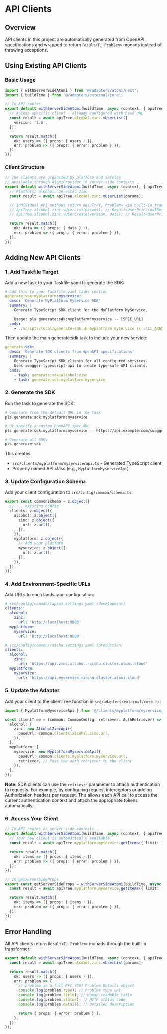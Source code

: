 # API Clients

## Overview

API clients in this project are automatically generated from OpenAPI specifications and wrapped to return `Result<T, Problem>` monads instead of throwing exceptions.

## Using Existing API Clients

### Basic Usage

```typescript
import { withServerSideAtomi } from '@/adapters/atomi/next';
import { buildTime } from '@/adapters/external/core';

// In API routes
export default withServerSideAtomi(buildTime, async (context, { apiTree }) => {
  // Access specific client - already configured with base URL
  const result = await apiTree.alcohol.zinc.vUserList({
    version: '1.0',
  });

  return result.match({
    ok: users => ({ props: { users } }),
    err: problem => ({ props: { error: problem } }),
  });
});
```

### Client Structure

```typescript
// The clients are organized by platform and service
// Available through AtomiProvider in server-side contexts
export default withServerSideAtomi(buildTime, async (context, { apiTree }) => {
  // Platform: alcohol, Service: zinc
  const result = await apiTree.alcohol.zinc.vUserList(params);

  // Individual API methods return Result<T, Problem> via built-in transformer
  // apiTree.alcohol.zinc.vUserList(params); // Result<UserPrincipalRes[], Problem>
  // apiTree.alcohol.zinc.vUserCreate(version, data); // Result<UserPrincipalRes, Problem>

  return result.match({
    ok: data => ({ props: { data } }),
    err: problem => ({ props: { error: problem } }),
  });
});
```

## Adding New API Clients

### 1. Add Taskfile Target

Add a new task to your Taskfile.yaml to generate the SDK:

```yaml
# Add this to your Taskfile.yaml tasks section
generate:sdk:myplatform:myservice:
  desc: 'Generate MyPlatform MyService SDK'
  summary: |
    Generate TypeScript SDK client for the MyPlatform MyService.

    Usage: pls generate:sdk:myplatform:myservice -- [SPEC_URL]
  cmds:
    - ./scripts/local/generate-sdk.sh myplatform myservice {{ .CLI_ARGS | default "https://api.myplatform.pichu.cluster.atomi.cloud/swagger/v1/swagger.json" }}
```

Then update the main generate:sdk task to include your new service:

```yaml
generate:sdk:
  desc: 'Generate SDK clients from OpenAPI specifications'
  summary: |
    Generate TypeScript SDK clients for all configured services.
    Uses swagger-typescript-api to create type-safe API clients.
  cmds:
    - task: generate:sdk:alcohol:zinc
    - task: generate:sdk:myplatform:myservice
```

### 2. Generate the SDK

Run the task to generate the SDK:

```bash
# Generate from the default URL in the task
pls generate:sdk:myplatform:myservice

# Or specify a custom OpenAPI spec URL
pls generate:sdk:myplatform:myservice -- https://api.example.com/swagger.json

# Generate all SDKs
pls generate:sdk
```

This creates:

- `src/clients/myplatform/myservice/api.ts` - Generated TypeScript client
- Properly named API class (e.g., `MyplatformMyserviceApi`)

### 3. Update Configuration Schema

Add your client configuration to `src/config/common/schema.ts`:

```typescript
export const commonSchema = z.object({
  // ... existing config
  clients: z.object({
    alcohol: z.object({
      zinc: z.object({
        url: z.url(),
      }),
    }),
    myplatform: z.object({
      // Add your platform
      myservice: z.object({
        url: z.url(),
      }),
    }),
  }),
});
```

### 4. Add Environment-Specific URLs

Add URLs to each landscape configuration:

```yaml
# src/config/common/lapras.settings.yaml (development)
clients:
  alcohol:
    zinc:
      url: 'http://localhost:9003'
  myplatform:
    myservice:
      url: 'http://localhost:8080'

# src/config/common/raichu.settings.yaml (production)
clients:
  alcohol:
    zinc:
      url: 'https://api.zinc.alcohol.raichu.cluster.atomi.cloud'
  myplatform:
    myservice:
      url: 'https://api.myservice.raichu.cluster.atomi.cloud'
```

### 5. Update the Adapter

Add your client to the clientTree function in `src/adapters/external/core.ts`:

```typescript
import { MyplatformMyserviceApi } from '@/clients/myplatform/myservice/api';

const clientTree = (common: CommonConfig, retriever: AuthRetriever) => ({
  alcohol: {
    zinc: new AlcoholZincApi({
      baseUrl: common.clients.alcohol.zinc.url,
    }),
  },
  myplatform: {
    myservice: new MyplatformMyserviceApi({
      baseUrl: common.clients.myplatform.myservice.url,
      retriever, // Pass the auth retriever to the client
    }),
  },
});
```

**Note**: SDK clients can use the `retriever` parameter to attach authentication to requests. For example, by configuring request interceptors or adding Authorization headers per request. This allows each API call to access the current authentication context and attach the appropriate tokens automatically.

### 6. Access Your Client

```typescript
// In API routes or server-side contexts
export default withServerSideAtomi(buildTime, async (context, { apiTree }) => {
  // Your new client is automatically available
  const result = await apiTree.myplatform.myservice.getItems({ limit: 10 });

  return result.match({
    ok: items => ({ props: { items } }),
    err: problem => ({ props: { error: problem } }),
  });
});

// In getServerSideProps
export const getServerSideProps = withServerSideAtomi(buildTime, async (context, { apiTree }) => {
  const result = await apiTree.myplatform.myservice.getItems({ limit: 10 });

  return result.match({
    ok: items => ({ props: { items } }),
    err: problem => ({ props: { error: problem } }),
  });
});
```

## Error Handling

All API clients return `Result<T, Problem>` monads through the built-in transformer:

```typescript
export default withServerSideAtomi(buildTime, async (context, { apiTree }) => {
  const result = await apiTree.alcohol.zinc.vUserList(params);

  return result.match({
    ok: users => ({ props: { users } }),
    err: problem => {
      // problem is a full RFC 7807 Problem Details object
      console.log(problem.type); // Problem type URI
      console.log(problem.title); // Human-readable title
      console.log(problem.status); // HTTP status code
      console.log(problem.detail); // Detailed description

      return { props: { error: problem } };
    },
  });
});
```
